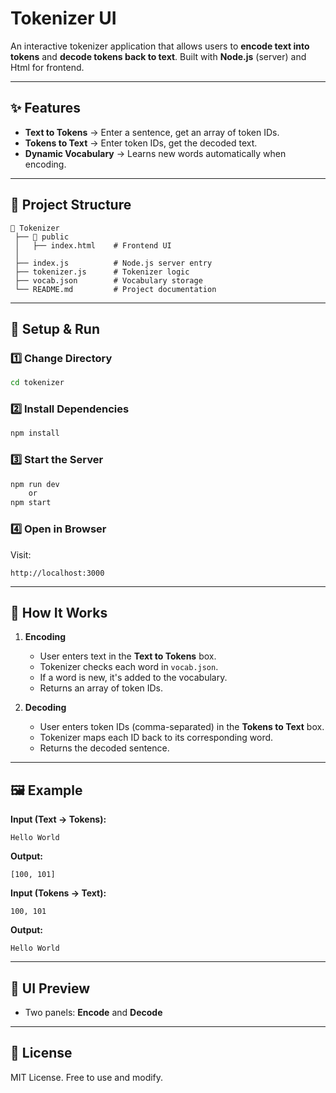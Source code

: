 # Tokenizer UI

An interactive tokenizer application that allows users to **encode text into tokens** and **decode tokens back to text**. Built with **Node.js** (server) and Html for frontend.

---

## ✨ Features

- **Text to Tokens** → Enter a sentence, get an array of token IDs.
- **Tokens to Text** → Enter token IDs, get the decoded text.
- **Dynamic Vocabulary** → Learns new words automatically when encoding.

---

## 📂 Project Structure

```
📁 Tokenizer
 ├── 📁 public
 │   ├── index.html    # Frontend UI
 │
 ├── index.js          # Node.js server entry
 ├── tokenizer.js      # Tokenizer logic
 ├── vocab.json        # Vocabulary storage
 └── README.md         # Project documentation
```

---

## 🚀 Setup & Run

### 1️⃣ Change Directory

```bash
cd tokenizer
```

### 2️⃣ Install Dependencies

```bash
npm install
```

### 3️⃣ Start the Server

```bash
npm run dev
    or
npm start
```

### 4️⃣ Open in Browser

Visit:

```
http://localhost:3000
```

---

## 🎯 How It Works

1. **Encoding**

   - User enters text in the **Text to Tokens** box.
   - Tokenizer checks each word in `vocab.json`.
   - If a word is new, it's added to the vocabulary.
   - Returns an array of token IDs.

2. **Decoding**

   - User enters token IDs (comma-separated) in the **Tokens to Text** box.
   - Tokenizer maps each ID back to its corresponding word.
   - Returns the decoded sentence.

---

## 🖼 Example

**Input (Text → Tokens):**

```
Hello World
```

**Output:**

```
[100, 101]
```

**Input (Tokens → Text):**

```
100, 101
```

**Output:**

```
Hello World
```

---

## 🎨 UI Preview

- Two panels: **Encode** and **Decode**

---

## 📜 License

MIT License. Free to use and modify.
